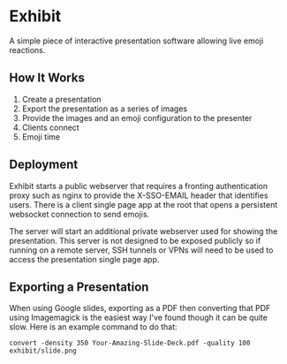 # Exhibit
A simple piece of interactive presentation software allowing live emoji reactions.

## How It Works
1. Create a presentation
2. Export the presentation as a series of images
3. Provide the images and an emoji configuration to the presenter
4. Clients connect
5. Emoji time

## Deployment
Exhibit starts a public webserver that requires a fronting authentication proxy such as nginx to provide the X-SSO-EMAIL header that identifies users. There is a client single page app at the root that opens a persistent websocket connection to send emojis.

The server will start an additional private webserver used for showing the presentation. This server is not designed to be exposed publicly so if running on a remote server, SSH tunnels or VPNs will need to be used to access the presentation single page app.

## Exporting a Presentation
When using Google slides, exporting as a PDF then converting that PDF using Imagemagick is the easiest way I've found though it can be quite slow. Here is an example command to do that:

```
convert -density 350 Your-Amazing-Slide-Deck.pdf -quality 100 exhibit/slide.png
```